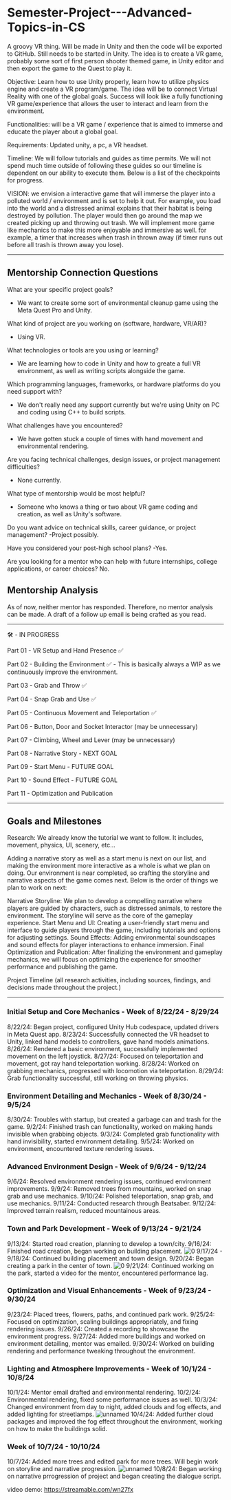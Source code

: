 # Semester-Project---Advanced-Topics-in-CS
A groovy VR thing. Will be made in Unity and then the code will be exported to GitHub. Still needs to be started in Unity. The idea is to create a VR game, probably some sort of first person shooter themed game, in Unity editor and then export the game to the Quest to play it.

Objective: Learn how to use Unity properly, learn how to utilize physics engine and create a VR program/game. The idea will be to connect Virtual Reality with one of the global goals. Success will look like a fully functioning VR game/experience that allows the user to interact and learn from the environment.

Functionalities: will be a VR game / experience that is aimed to immerse and educate the player about a global goal.

Requirements: Updated unity, a pc, a VR headset.

Timeline: We will follow tutorials and guides as time permits. We will not spend much time outside of following these guides so our timeline is dependent on our ability to execute them. Below is a list of the checkpoints for progress.

VISION: we envision a interactive game that will immerse the player into a polluted world / environment and is set to help it out. For example, you load into the world and a distressed animal explains that their habitat is being destroyed by pollution. The player would then go around the map we created picking up and throwing out trash. We will implement more game like mechanics to make this more enjoyable and immersive as well. for example, a timer that increases when trash in thrown away (if timer runs out before all trash is thrown away you lose).

__________________________________________________________________________________________________________________________________________________________________________

## Mentorship Connection Questions ##

What are your specific project goals?
- We want to create some sort of environmental cleanup game using the Meta Quest Pro and Unity.
  
What kind of project are you working on (software, hardware, VR/AR)?
- Using VR.

What technologies or tools are you using or learning?
- We are learning how to code in Unity and how to greate a full VR environment, as well as writing scripts alongside the game.
  
Which programming languages, frameworks, or hardware platforms do you need support with?
- We don't really need any support currently but we're using Unity on PC and coding using C++ to build scripts.
  
What challenges have you encountered?
- We have gotten stuck a couple of times with hand movement and environmental rendering.
  
Are you facing technical challenges, design issues, or project management difficulties?
- None currently.
  
What type of mentorship would be most helpful?
- Someone who knows a thing or two about VR game coding and creation, as well as Unity's software.
  
Do you want advice on technical skills, career guidance, or project management?
-Project possibly.

Have you considered your post-high school plans?
-Yes.

Are you looking for a mentor who can help with future internships, college applications, or career choices?
No.

## Mentorship Analysis ##

As of now, neither mentor has responded. Therefore, no mentor analysis can be made. A draft of a follow up email is being crafted as you read.
__________________________________________________________________________________________________________________________________________________________________________

🛠️ - IN PROGRESS

Part 01 - VR Setup and Hand Presence ✅

Part 02 - Building the Environment ✅ - This is basically always a WIP as we continuously improve the environment.

Part 03 - Grab and Throw  ✅

Part 04 - Snap Grab and Use ✅

Part 05 - Continuous Movement and Teleportation ✅ 

Part 06 - Button, Door and Socket Interactor (may be unnecessary)

Part 07 - Climbing, Wheel and Lever (may be unnecessary)

Part 08 - Narrative Story - NEXT GOAL

Part 09 - Start Menu - FUTURE GOAL

Part 10 - Sound Effect - FUTURE GOAL

Part 11 - Optimization and Publication 

__________________________________________________________________________________________________________________________________________________________________________

## Goals and Milestones ##
Research: We already know the tutorial we want to follow. It includes, movement, physics, UI, scenery, etc...

Adding a narrative story as well as a start menu is next on our list, and making the environment more interactive as a whole is what we plan on doing. Our environment is near completed, so crafting the storyline and narrative aspects of the game comes next. Below is the order of things we plan to work on next:

Narrative Storyline: We plan to develop a compelling narrative where players are guided by characters, such as distressed animals, to restore the environment. The storyline will serve as the core of the gameplay experience.
Start Menu and UI: Creating a user-friendly start menu and interface to guide players through the game, including tutorials and options for adjusting settings.
Sound Effects: Adding environmental soundscapes and sound effects for player interactions to enhance immersion.
Final Optimization and Publication: After finalizing the environment and gameplay mechanics, we will focus on optimizing the experience for smoother performance and publishing the game.



Project Timeline (all research activities, including sources, findings, and decisions made throughout the project.)
__________________________________________________________________________________________________________________________________________________________________________

### Initial Setup and Core Mechanics - Week of 8/22/24 - 8/29/24
8/22/24: Began project, configured Unity Hub codespace, updated drivers in Meta Quest app.
8/23/24: Successfully connected the VR headset to Unity, linked hand models to controllers, gave hand models animations.
8/26/24: Rendered a basic environment, successfully implemented movement on the left joystick.
8/27/24: Focused on teleportation and movement, got ray hand teleportation working.
8/28/24: Worked on grabbing mechanics, progressed with locomotion via teleportation.
8/29/24: Grab functionality successful, still working on throwing physics.
### Environment Detailing and Mechanics - Week of 8/30/24 - 9/5/24
8/30/24: Troubles with startup, but created a garbage can and trash for the game.
9/2/24: Finished trash can functionality, worked on making hands invisible when grabbing objects.
9/3/24: Completed grab functionality with hand invisibility, started environment detailing.
9/5/24: Worked on environment, encountered texture rendering issues.
### Advanced Environment Design - Week of 9/6/24 - 9/12/24
9/6/24: Resolved environment rendering issues, continued environment improvements.
9/9/24: Removed trees from mountains, worked on snap grab and use mechanics.
9/10/24: Polished teleportation, snap grab, and use mechanics.
9/11/24: Conducted research through Beatsaber.
9/12/24: Improved terrain realism, reduced mountainous areas.
### Town and Park Development - Week of 9/13/24 - 9/21/24
9/13/24: Started road creation, planning to develop a town/city.
9/16/24: Finished road creation, began working on building placement.
![0](https://github.com/user-attachments/assets/6ee7a2db-6004-41b3-9c61-873234d91a9d)
9/17/24 - 9/18/24: Continued building placement and town design.
9/20/24: Began creating a park in the center of town.
![0](https://github.com/user-attachments/assets/a3c93353-1635-41a3-880b-30c8006a7c54)
9/21/24: Continued working on the park, started a video for the mentor, encountered performance lag.
### Optimization and Visual Enhancements - Week of 9/23/24 - 9/30/24
9/23/24: Placed trees, flowers, paths, and continued park work.
9/25/24: Focused on optimization, scaling buildings appropriately, and fixing rendering issues.
9/26/24: Created a recording to showcase the environment progress.
9/27/24: Added more buildings and worked on environment detailing, mentor was emailed.
9/30/24: Worked on building rendering and performance tweaking throughout the environment.
### Lighting and Atmosphere Improvements - Week of 10/1/24 - 10/8/24
10/1/24: Mentor email drafted and environmental rendering.
10/2/24: Environmental rendering, fixed some performance issues as well.
10/3/24: Changed environment from day to night, added clouds and fog effects, and added lighting for streetlamps.
![unnamed](https://github.com/user-attachments/assets/15dac38e-e612-49b2-8ea9-c9d0e23429e0)
10/4/24: Added further cloud packages and improved the fog effect throughout the environment, working on how to make the buildings solid.
### Week of 10/7/24 - 10/10/24
10/7/24: Added more trees and edited park for more trees. Will begin work on storyline and narrative progression.
![unnamed](https://github.com/user-attachments/assets/c7393cf8-eb89-4d3b-851f-53d8df42a3f8)
10/8/24: Began working on narrative prrogression of project and began creating the dialogue script.


video demo: https://streamable.com/wn27fx
